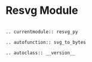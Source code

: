 # Resvg Module

```{eval-rst}

.. currentmodule:: resvg_py

.. autofunction:: svg_to_bytes

.. autoclass:: __version__

```
